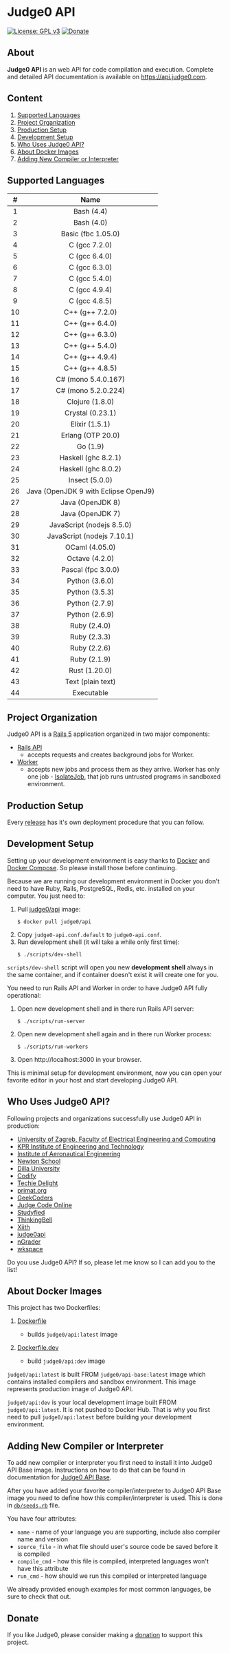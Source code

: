 # Judge0 API
[![License: GPL v3](https://img.shields.io/badge/License-GPL%20v3-blue.svg)](https://github.com/judge0/api/blob/master/LICENSE)
[![Donate](https://img.shields.io/badge/Donate-PayPal-green.svg)](https://www.paypal.me/hermanzdosilovic)

## About
**Judge0 API** is an web API for code compilation and execution. Complete and detailed API documentation is available
on https://api.judge0.com.

## Content
1. [Supported Languages](#supported-languages)
2. [Project Organization](#project-organization)
3. [Production Setup](#production-setup)
4. [Development Setup](#development-setup)
5. [Who Uses Judge0 API?](#who-uses-judge0-api)
5. [About Docker Images](#about-docker-images)
6. [Adding New Compiler or Interpreter](#adding-new-compiler-or-interpreter)

## Supported Languages
|#|Name|
|:---:|:---:|
|1 |Bash (4.4)|
|2 |Bash (4.0)|
|3 |Basic (fbc 1.05.0)|
|4 |C (gcc 7.2.0)|
|5 |C (gcc 6.4.0)|
|6 |C (gcc 6.3.0)|
|7 |C (gcc 5.4.0)|
|8 |C (gcc 4.9.4)|
|9 |C (gcc 4.8.5)|
|10|C++ (g++ 7.2.0)|
|11|C++ (g++ 6.4.0)|
|12|C++ (g++ 6.3.0)|
|13|C++ (g++ 5.4.0)|
|14|C++ (g++ 4.9.4)|
|15|C++ (g++ 4.8.5)|
|16|C# (mono 5.4.0.167)|
|17|C# (mono 5.2.0.224)|
|18|Clojure (1.8.0)|
|19|Crystal (0.23.1)|
|20|Elixir (1.5.1)|
|21|Erlang (OTP 20.0)|
|22|Go (1.9)|
|23|Haskell (ghc 8.2.1)|
|24|Haskell (ghc 8.0.2)|
|25|Insect (5.0.0)|
|26|Java (OpenJDK 9 with Eclipse OpenJ9)|
|27|Java (OpenJDK 8)|
|28|Java (OpenJDK 7)|
|29|JavaScript (nodejs 8.5.0)|
|30|JavaScript (nodejs 7.10.1)|
|31|OCaml (4.05.0)|
|32|Octave (4.2.0)|
|33|Pascal (fpc 3.0.0)|
|34|Python (3.6.0)|
|35|Python (3.5.3)|
|36|Python (2.7.9)|
|37|Python (2.6.9)|
|38|Ruby (2.4.0)|
|39|Ruby (2.3.3)|
|40|Ruby (2.2.6)|
|41|Ruby (2.1.9)|
|42|Rust (1.20.0)|
|43|Text (plain text)|
|44|Executable|

## Project Organization
Judge0 API is a [Rails 5](http://weblog.rubyonrails.org/2016/6/30/Rails-5-0-final/) application organized in two major components:

* [Rails API](https://github.com/rails-api/rails-api)
  * accepts requests and creates background jobs for Worker.
* [Worker](https://github.com/resque/resque)
  * accepts new jobs and process them as they arrive. Worker has only one job - [IsolateJob](https://github.com/judge0/api/blob/master/app/jobs/isolate_job.rb), that job runs untrusted programs in sandboxed environment.

## Production Setup
Every [release](https://github.com/judge0/api/releases) has it's own deployment procedure that you can follow.

## Development Setup
Setting up your development environment is easy thanks to [Docker](https://docs.docker.com/) and [Docker Compose](https://docs.docker.com/compose/). So please install those before continuing.

Because we are running our development environment in Docker you don't need to have Ruby, Rails, PostgreSQL, Redis, etc. installed on your computer. You just need to:
1. Pull [judge0/api](https://hub.docker.com/r/judge0/api/) image:
    ```
    $ docker pull judge0/api
    ```
2. Copy `judge0-api.conf.default` to `judge0-api.conf`.
3. Run development shell (it will take a while only first time):
    ```
    $ ./scripts/dev-shell
    ```

`scripts/dev-shell` script will open you new **development shell** always in the same container, and if container doesn't exist it will create one for you.

You need to run Rails API and Worker in order to have Judge0 API fully operational:

1. Open new development shell and in there run Rails API server:
    ```
    $ ./scripts/run-server
    ```
2. Open new development shell again and in there run Worker process:
    ```
    $ ./scripts/run-workers
    ```
3. Open http://localhost:3000 in your browser.

This is minimal setup for development environment, now you can open your favorite editor in your host and start developing Judge0 API.

## Who Uses Judge0 API?
Following projects and organizations successfully use Judge0 API in production:
- [University of Zagreb, Faculty of Electrical Engineering and Computing](https://www.fer.unizg.hr/en)
- [KPR Institute of Engineering and Technology](https://www.kpriet.ac.in)
- [Institute of Aeronautical Engineering](https://www.iare.ac.in)
- [Newton School](https://www.newtonschool.co)
- [Dilla University](http://www.duvlab.website)
- [Codify](https://codify.herokuapp.com)
- [Techie Delight](https://techiedelight.com)
- [primat.org](http://primat.org)
- [GeekCoders](http://www.geekcoders.co.in)
- [Judge Code Online](http://en.chamcode.net)
- [Studyfied](https://studyfied.com)
- [ThinkingBell](https://www.thinkingbell.com)
- [Xiith](https://xiith.com)
- [judge0api](https://github.com/vCra/judge0api)
- [nGrader](https://ngrader.herokuapp.com)
- [wkspace](http://wkspace.herokuapp.com)

Do you use Judge0 API? If so, please let me know so I can add you to the list!

## About Docker Images
This project has two Dockerfiles:
1. [Dockerfile](https://github.com/judge0/api/blob/master/Dockerfile)
   * builds `judge0/api:latest` image

2. [Dockerfile.dev](https://github.com/judge0/api/blob/master/Dockerfile.dev)
   * build `judge0/api:dev` image

`judge0/api:latest` is built FROM `judge0/api-base:latest` image which contains installed compilers and sandbox environment. This image represents production image of Judge0 API.

`judge0/api:dev` is your local development image built FROM `judge0/api:latest`. It is not pushed to Docker Hub. That is why you first need to pull `judge0/api:latest` before building your development environment.

## Adding New Compiler or Interpreter
To add new compiler or interpreter you first need to install it into Judge0 API Base image. Instructions on how to do that can be found in documentation for [Judge0 API Base](https://github.com/judge0/api-base).

After you have added your favorite compiler/interpreter to Judge0 API Base image you need to define how this compiler/interpreter is used. This is done in [`db/seeds.rb`](https://github.com/judge0/api/blob/master/db/seeds.rb) file.

You have four attributes:
* `name` - name of your language you are supporting, include also compiler name and version
* `source_file` - in what file should user's source code be saved before it is compiled
* `compile_cmd` - how this file is compiled, interpreted languages won't have this attribute
* `run_cmd` - how should we run this compiled or interpreted language

We already provided enough examples for most common languages, be sure to check that out.

## Donate
If you like Judge0, please consider making a [donation](https://www.paypal.me/hermanzdosilovic) to support this project.
